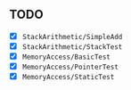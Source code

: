 ## TODO
- [x] `StackArithmetic/SimpleAdd`
- [x] `StackArithmetic/StackTest`
- [x] `MemoryAccess/BasicTest`
- [x] `MemoryAccess/PointerTest`
- [x] `MemoryAccess/StaticTest`

